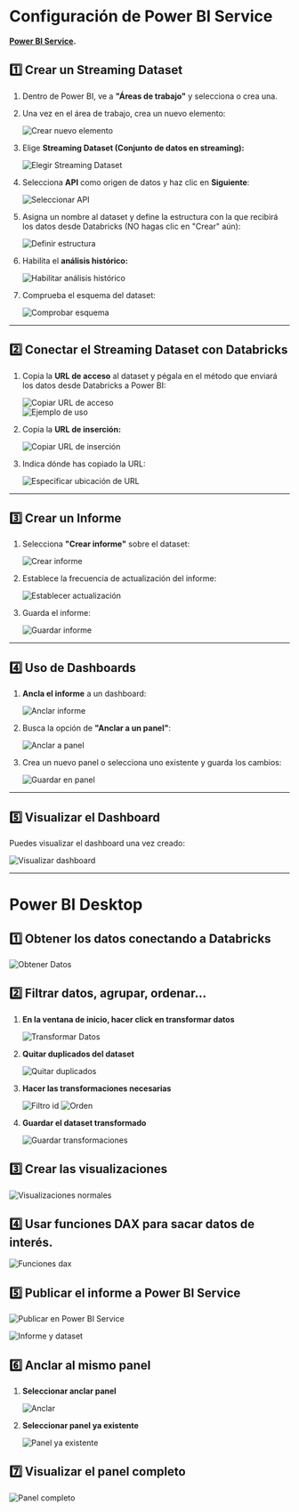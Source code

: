 # Configuración de Power BI Service

**[Power BI Service](https://www.microsoft.com/es-es/power-platform/products/power-bi).**

## 1️⃣ Crear un Streaming Dataset

1. Dentro de Power BI, ve a **"Áreas de trabajo"** y selecciona o crea una.
2. Una vez en el área de trabajo, crea un nuevo elemento:

   ![Crear nuevo elemento](img/image-18.png)

3. Elige **Streaming Dataset (Conjunto de datos en streaming):**

   ![Elegir Streaming Dataset](img/image-19.png)

4. Selecciona **API** como origen de datos y haz clic en **Siguiente**:

   ![Seleccionar API](img/image-20.png)

5. Asigna un nombre al dataset y define la estructura con la que recibirá los datos desde Databricks (NO hagas clic en "Crear" aún):

   ![Definir estructura](img/image-5.png)

6. Habilita el **análisis histórico:**

   ![Habilitar análisis histórico](img/image-6.png)

7. Comprueba el esquema del dataset:

   ![Comprobar esquema](img/image-8.png)

---

## 2️⃣ Conectar el Streaming Dataset con Databricks

1. Copia la **URL de acceso** al dataset y pégala en el método que enviará los datos desde Databricks a Power BI:

   ![Copiar URL de acceso](img/image-21.png)  
   ![Ejemplo de uso](img/image-22.png)

2. Copia la **URL de inserción:**

   ![Copiar URL de inserción](img/image-11.png)

3. Indica dónde has copiado la URL:

   ![Especificar ubicación de URL](img/image-12.png)

---

## 3️⃣ Crear un Informe

1. Selecciona **"Crear informe"** sobre el dataset:

   ![Crear informe](img/image-23.png)

2. Establece la frecuencia de actualización del informe:

   ![Establecer actualización](img/image-28.png)

3. Guarda el informe:

   ![Guardar informe](img/image-29.png)

---

## 4️⃣ Uso de Dashboards

1. **Ancla el informe** a un dashboard:

   ![Anclar informe](img/image-24.png)

2. Busca la opción de **"Anclar a un panel"**:

   ![Anclar a panel](img/image-25.png)

3. Crea un nuevo panel o selecciona uno existente y guarda los cambios:

   ![Guardar en panel](img/image-26.png)

---

## 5️⃣ Visualizar el Dashboard

Puedes visualizar el dashboard una vez creado:

![Visualizar dashboard](img/image-27.png)

---

# Power BI Desktop

## 1️⃣ Obtener los datos conectando a Databricks

![Obtener Datos](img/image30.png)

## 2️⃣ Filtrar datos, agrupar, ordenar...

1. **En la ventana de inicio, hacer click en transformar datos**

    ![Transformar Datos](img/image-31.png)

2. **Quitar duplicados del dataset**

    ![Quitar duplicados](img/image-34.png)


3. **Hacer las transformaciones necesarias**

    ![Filtro id](img/image-32.png)
    ![Orden](img/image-33.png)

4. **Guardar el dataset transformado**

    ![Guardar transformaciones](img/image-35.png)

## 3️⃣ Crear las visualizaciones

![Visualizaciones normales](img/image-36.png)

## 4️⃣ Usar funciones DAX para sacar datos de interés.

![Funciones dax](img/image-37.png)

## 5️⃣ Publicar el informe a Power BI Service

![Publicar en Power BI Service](img/image-38.png)

![Informe y dataset](img/image-39.png)

## 6️⃣ Anclar al mismo panel

1. **Seleccionar anclar panel**

    ![Anclar](img/image40.png)

2. **Seleccionar panel ya existente**

    ![Panel ya existente](img/image41.png)
    
## 7️⃣ Visualizar el panel completo

![Panel completo](img/image-42.png)